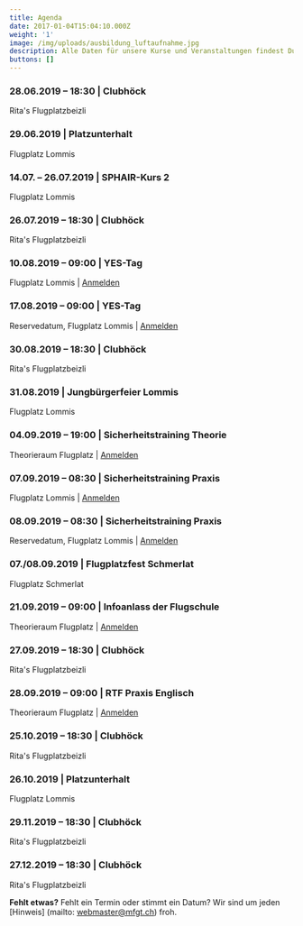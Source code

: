 ```yaml
---
title: Agenda
date: 2017-01-04T15:04:10.000Z
weight: '1'
image: /img/uploads/ausbildung_luftaufnahme.jpg
description: Alle Daten für unsere Kurse und Veranstaltungen findest Du in unserer Agenda.
buttons: []
---
```

### 28.06.2019 – 18:30 | Clubhöck

Rita's Flugplatzbeizli

### 29.06.2019 | Platzunterhalt

Flugplatz Lommis

### 14.07. – 26.07.2019 | SPHAIR-Kurs 2

Flugplatz Lommis

### 26.07.2019 – 18:30 | Clubhöck

Rita's Flugplatzbeizli

### 10.08.2019 – 09:00 | YES-Tag

Flugplatz Lommis  |  [Anmelden](https://docs.google.com/forms/d/e/1FAIpQLSd3JpxXrOxj7fl_Zm0az8h-jQsAsB1TOEE2-HsOPYoi29qRUw/viewform)

### 17.08.2019 – 09:00 | YES-Tag

Reservedatum, Flugplatz Lommis  |  [Anmelden](https://docs.google.com/forms/d/e/1FAIpQLSd3JpxXrOxj7fl_Zm0az8h-jQsAsB1TOEE2-HsOPYoi29qRUw/viewform)

### 30.08.2019 – 18:30 | Clubhöck

Rita's Flugplatzbeizli

### 31.08.2019 | Jungbürgerfeier Lommis

Flugplatz Lommis

### 04.09.2019 – 19:00 | Sicherheitstraining Theorie

Theorieraum Flugplatz  |  [Anmelden](https://docs.google.com/forms/d/e/1FAIpQLSd3JpxXrOxj7fl_Zm0az8h-jQsAsB1TOEE2-HsOPYoi29qRUw/viewform)

### 07.09.2019 – 08:30 | Sicherheitstraining Praxis

Flugplatz Lommis  |  [Anmelden](https://docs.google.com/forms/d/e/1FAIpQLSd3JpxXrOxj7fl_Zm0az8h-jQsAsB1TOEE2-HsOPYoi29qRUw/viewform)

### 08.09.2019 – 08:30 | Sicherheitstraining Praxis

Reservedatum, Flugplatz Lommis  |  [Anmelden](https://docs.google.com/forms/d/e/1FAIpQLSd3JpxXrOxj7fl_Zm0az8h-jQsAsB1TOEE2-HsOPYoi29qRUw/viewform)

### 07./08.09.2019 | Flugplatzfest Schmerlat

Flugplatz Schmerlat

### 21.09.2019 – 09:00 | Infoanlass der Flugschule

Theorieraum Flugplatz  |  [Anmelden](https://docs.google.com/forms/d/e/1FAIpQLSd3JpxXrOxj7fl_Zm0az8h-jQsAsB1TOEE2-HsOPYoi29qRUw/viewform)

### 27.09.2019 – 18:30 | Clubhöck

Rita's Flugplatzbeizli

### 28.09.2019 – 09:00 | RTF Praxis Englisch

Theorieraum Flugplatz  |  [Anmelden](https://docs.google.com/forms/d/e/1FAIpQLSd3JpxXrOxj7fl_Zm0az8h-jQsAsB1TOEE2-HsOPYoi29qRUw/viewform)

### 25.10.2019 – 18:30 | Clubhöck

Rita's Flugplatzbeizli

### 26.10.2019 | Platzunterhalt

Flugplatz Lommis

### 29.11.2019 – 18:30 | Clubhöck

Rita's Flugplatzbeizli

### 27.12.2019 – 18:30 | Clubhöck

Rita's Flugplatzbeizli

**Fehlt etwas?**
Fehlt ein Termin oder stimmt ein Datum? Wir sind um jeden [Hinweis] (mailto: webmaster@mfgt.ch) froh.
